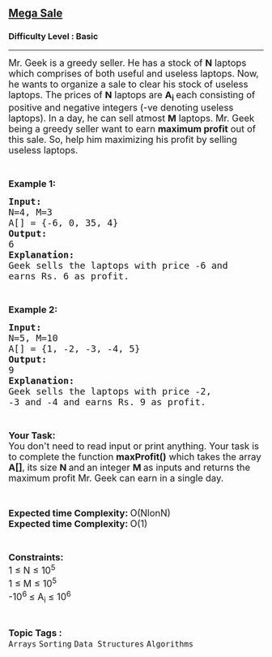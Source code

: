 <h2><a href="https://www.geeksforgeeks.org/problems/mega-sale1431/1?page=1&category=Arrays&difficulty=Basic&status=unsolved&sortBy=submissions">Mega Sale</a></h2><h3>Difficulty Level : Basic</h3><hr><div class="problems_problem_content__Xm_eO"><p><span style="font-size:18px">Mr. Geek is a greedy seller. He has a stock of <strong>N</strong> laptops which comprises of both useful and useless laptops. Now, he wants to organize a sale to clear his stock of useless laptops. The prices of <strong>N</strong> laptops are <strong>A</strong><sub><strong>i</strong> </sub>each consisting of positive and negative integers (-ve denoting useless laptops). In a day, he can sell atmost <strong>M</strong> laptops. Mr. Geek being a greedy seller want to earn <strong>maximum profit</strong> out of this sale. So, help him maximizing his profit by selling useless laptops.</span></p>

<p>&nbsp;</p>

<p><span style="font-size:18px"><strong>Example 1:</strong></span></p>

<pre><span style="font-size:18px"><strong>Input:</strong></span>
<span style="font-size:18px">N=4, M=3</span>
<span style="font-size:18px">A[] = {-6, 0, 35, 4}
<strong>Output:</strong></span>
<span style="font-size:18px">6
<strong>Explanation:</strong></span>
<span style="font-size:18px">Geek sells the laptops with price -6 and
earns Rs. 6 as profit.</span></pre>

<p>&nbsp;</p>

<p><span style="font-size:18px"><strong>Example 2:</strong></span></p>

<pre><span style="font-size:18px"><strong>Input:</strong>
N=5, M=10
A[] = {1, -2, -3, -4, 5}
<strong>Output:</strong></span><span style="font-size:18px">
9
<strong>Explanation:</strong></span><span style="font-size:18px">
Geek sells the laptops with price -2,
-3 and -4 and earns Rs. 9 as profit.</span></pre>

<p>&nbsp;</p>

<p><span style="font-size:18px"><strong>Your Task:&nbsp;&nbsp;</strong><br>
You don't need to read input or print anything. Your task is to complete the function&nbsp;<strong>maxProfit()</strong>&nbsp;which takes the array <strong>A[]</strong>, its size <strong>N</strong><strong> </strong>and<strong> </strong>an integer <strong>M </strong>as inputs and returns the maximum profit Mr. Geek can earn in a single day.</span><br>
<br>
&nbsp;</p>

<p><strong><span style="font-size:18px">Expected time Complexity: </span></strong><span style="font-size:18px">O(NlonN)</span><br>
<strong><span style="font-size:18px">Expected time Complexity: </span></strong><span style="font-size:18px">O(1)</span></p>

<p>&nbsp;</p>

<p><span style="font-size:18px"><strong>Constraints:</strong></span><br>
<span style="font-size:18px">1 ≤ N ≤ 10<sup>5</sup><br>
1 ≤ M ≤ 10<sup>5</sup><br>
-10<sup>6 </sup>≤ A<sub>i</sub> ≤ 10<sup>6</sup></span></p>
</div><br><p><span style=font-size:18px><strong>Topic Tags : </strong><br><code>Arrays</code>&nbsp;<code>Sorting</code>&nbsp;<code>Data Structures</code>&nbsp;<code>Algorithms</code>&nbsp;